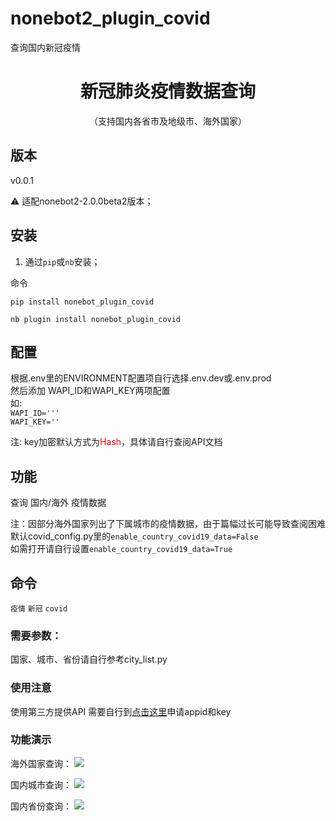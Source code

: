 # nonebot2_plugin_covid
查询国内新冠疫情

<div align="center">

# 新冠肺炎疫情数据查询
（支持国内各省市及地级市、海外国家）

</div>


## 版本

v0.0.1

⚠ 适配nonebot2-2.0.0beta2版本；

## 安装

1. 通过`pip`或`nb`安装；

命令

`pip install nonebot_plugin_covid`

`nb plugin install nonebot_plugin_covid`

## 配置
根据.env里的ENVIRONMENT配置项自行选择.env.dev或.env.prod<br>
然后添加 WAPI_ID和WAPI_KEY两项配置<br>
如:<br>
`WAPI_ID='''`<br>
`WAPI_KEY=''`

注: key加密默认方式为<font color='red'>Hash</font>，具体请自行查阅API文档

## 功能

查询 国内/海外 疫情数据

注：因部分海外国家列出了下属城市的疫情数据，由于篇幅过长可能导致查阅困难<br>
默认covid_config.py里的`enable_country_covid19_data=False`<br>
如需打开请自行设置`enable_country_covid19_data=True`

## 命令

`疫情` `新冠` `covid`


### 需要参数：
<city> 国家、城市、省份请自行参考city_list.py


### 使用注意
使用第三方提供API 需要自行到<a href="https://www.wapi.cn/">点击这里</a>申请appid和key 


### 功能演示
海外国家查询：
<img src='https://github.com/nicklly/nonebot2_plugin_covid/blob/main/img/QQ%E6%88%AA%E5%9B%BE20220515152720.png?raw=true'>

国内城市查询：
<img src='https://github.com/nicklly/nonebot2_plugin_covid/blob/main/img/QQ%E6%88%AA%E5%9B%BE20220515152751.png?raw=true'>

国内省份查询：
<img src='https://github.com/nicklly/nonebot2_plugin_covid/blob/main/img/QQ%E6%88%AA%E5%9B%BE20220515152737.png?raw=true'>
